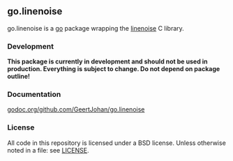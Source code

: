 ## go.linenoise

go.linenoise is a [go](http://golang.org) package wrapping the [linenoise](https://github.com/antirez/linenoise) C library.

### Development
**This package is currently in development and should not be used in production. Everything is subject to change. Do not depend on package outline!**

### Documentation
[godoc.org/github.com/GeertJohan/go.linenoise](http://godoc.org/github.com/GeertJohan/go.linenoise)

### License
All code in this repository is licensed under a BSD license. Unless otherwise noted in a file: see [LICENSE](LICENSE).